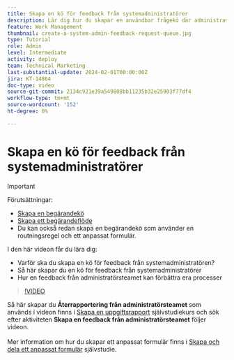 ```yaml
---
title: Skapa en kö för feedback från systemadministratörer
description: Lär dig hur du skapar en användbar frågekö där administratörer kan få feedback på arbetsflöden och processer.
feature: Work Management
thumbnail: create-a-system-admin-feedback-request-queue.jpg
type: Tutorial
role: Admin
level: Intermediate
activity: deploy
team: Technical Marketing
last-substantial-update: 2024-02-01T00:00:00Z
jira: KT-14864
doc-type: video
source-git-commit: 2134c921e39a549808bb11235b32e25903f77df4
workflow-type: tm+mt
source-wordcount: '152'
ht-degree: 0%

---
```


# Skapa en kö för feedback från systemadministratörer

>[!IMPORTANT]
>
>Förutsättningar:
>
>* [Skapa en begärandekö](https://experienceleague.adobe.com/docs/workfront-learn/tutorials-workfront/manage-work/request-queues/create-a-request-queue.html)
>* [Skapa ett begärandeflöde](https://experienceleague.adobe.com/docs/workfront-learn/tutorials-workfront/manage-work/request-queues/create-a-request-flow.html)
>* Du kan också redan skapa en begärandekö som använder en routningsregel och ett anpassat formulär.

I den här videon får du lära dig:

* Varför ska du skapa en kö för feedback från systemadministratören?
* Så här skapar du en kö för feedback från systemadministratörer
* Hur en feedback från administratörsteamet kan förbättra era processer

>[!VIDEO](https://video.tv.adobe.com/v/3427124/?quality=12&learn=on)

Så här skapar du **Återrapportering från administratörsteamet** som används i videon finns i [Skapa en uppgiftsrapport](https://experienceleague.adobe.com/docs/workfront-learn/tutorials-workfront/reporting/basic-reporting/create-a-task-report.html?lang=en) självstudiekurs och sök efter aktiviteten **Skapa en feedback från administratörsteamet** följer videon.
<br>
<br>
Mer information om hur du skapar ett anpassat formulär finns i [Skapa och dela ett anpassat formulär](https://experienceleague.adobe.com/docs/workfront-learn/tutorials-workfront/custom-data/custom-forms/custom-forms-creating-and-sharing-a-custom-form.html) självstudie.
